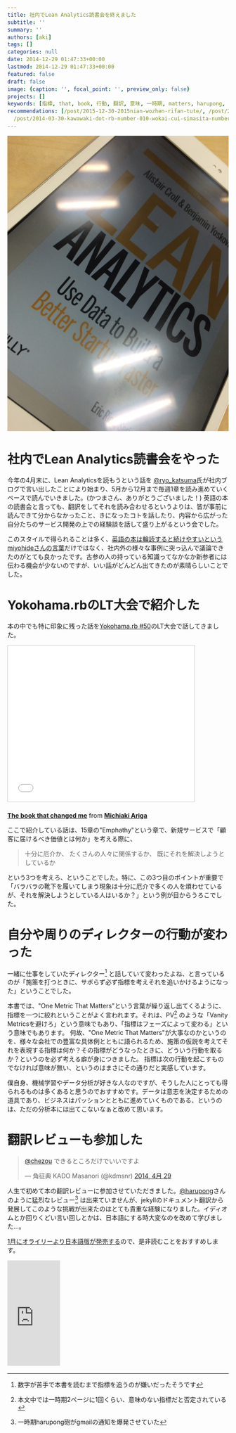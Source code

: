 ```yaml
---
title: 社内でLean Analytics読書会を終えました
subtitle: ''
summary: ''
authors: [aki]
tags: []
categories: null
date: 2014-12-29 01:47:33+00:00
lastmod: 2014-12-29 01:47:33+00:00
featured: false
draft: false
image: {caption: '', focal_point: '', preview_only: false}
projects: []
keywords: [指標, that, book, 行動, 翻訳, 意味, 一時期, matters, harupong, one]
recommendations: [/post/2015-12-30-2015nian-wozhen-rifan-tute/, /post/2014-08-29-detafen-xi-henoxiang-kihe-ifang-machine-learning-casual-talks-number-2wokai-cui-simasita-number-mlct/,
  /post/2014-03-30-kawawaki-dot-rb-number-010-wokai-cui-simasita-number-kwskrb/]
---
```

![](20141226161201.jpg)

# 社内でLean Analytics読書会をやった

今年の4月末に、Lean Analyticsを読もうという話を [@ryo\_katsuma](https://twitter.com/ryo_katsuma)氏が社内ブログで言い出したことにより始まり、5月から12月まで毎週1章を読み進めていくペースで読んでいきました。(かつまさん、ありがとうございました！) 英語の本の読書会と言っても、翻訳をしてそれを読み合わせるというよりは、皆が事前に読んできて分からなかったこと、きになったコトを話したり、内容から広がった自分たちのサービス開発の上での経験談を話して盛り上がるという会でした。

このスタイルで得られることは多く、[英語の本は輪読すると続けやすいというmiyohideさんの言葉](http://miyohide.hatenablog.com/entry/2014/12/29/005054)だけではなく、社内外の様々な事例に突っ込んで議論できたのがとても良かったです。古参の人の持っている知識ってなかなか新参者には伝わる機会が少ないのですが、いい話がどんどん出てきたのが素晴らしいことでした。

# Yokohama.rbのLT大会で紹介した

本の中でも特に印象に残った話を[Yokohama.rb #50](http://yokohamarb.doorkeeper.jp/events/14212)のLT大会で話してきました。

<iframe src="//www.slideshare.net/slideshow/embed_code/41289101" width="425" height="355" frameborder="0" marginwidth="0" marginheight="0" scrolling="no" style="border:1px solid #CCC; border-width:1px; margin-bottom:5px; max-width: 100%;" allowfullscreen> </iframe>

  **[The book that changed me](//www.slideshare.net/chezou/the-book-which-i-chan "The book that changed me")** from **[Michiaki Ariga](//www.slideshare.net/chezou)** 

ここで紹介している話は、15章の"Emphathy"という章で、新規サービスで「顧客に届けるべき価値とは何か」を考える際に、

> 十分に厄介か、 たくさんの人々に関係するか、 既にそれを解決しようとしているか

という3つを考えろ、ということでした。特に、この3つ目のポイントが重要で「バラバラの靴下を履いてしまう現象は十分に厄介で多くの人を煩わせているが、それを解決しようとしている人はいるか？」という例が目からうろこでした。

# 自分や周りのディレクターの行動が変わった

一緒に仕事をしていたディレクター[^1] と話していて変わったよね、と言っているのが「施策を打つときに、サボらず必ず指標を考えそれを追いかけるようになった」ということでした。

本書では、"One Metric That Matters"という言葉が繰り返し出てくるように、指標を一つに絞れということがよく言われます。それは、PV[^2] のような「Vanity Metricsを避けろ」という意味でもあり、「指標はフェーズによって変わる」という意味でもあります。 何故、"One Metric That Matters"が大事なのかというのを、様々な会社での豊富な具体例とともに語られるため、施策の仮説を考えてそれを表現する指標は何か？その指標がどうなったときに、どういう行動を取るか？というのを必ず考える癖が身につきました。 指標は次の行動を起こすものでなければ意味が無い、というのはまさにその通りだと実感しています。

僕自身、機械学習やデータ分析が好きな人なのですが、そうした人にとっても得られるものは多くあると思うのでおすすめです。データは意志を決定するための道具であり、ビジネスはパッションとともに進めていくものである、というのは、ただの分析本には出てこないなぁと改めて思います。

# 翻訳レビューも参加した

> [@chezou](https://twitter.com/chezou) できるところだけでいいですよ
> 
> — 角征典 KADO Masanori (@kdmsnr) [2014, 4月 29](https://twitter.com/kdmsnr/status/461070893444116480)

<script async src="//platform.twitter.com/widgets.js" charset="utf-8"></script>

人生で初めて本の翻訳レビューに参加させていただきました。[@harupong](https://twitter.com/harupong)さんのように猛烈なレビュー[^3] は出来ていませんが、jekyllのドキュメント翻訳から発展してこのような挑戦が出来たのはとても貴重な経験になりました。イディオムとか回りくどい言い回しとかは、日本語にする時大変なのを改めて学びました...。

[1月にオライリーより日本語版が発売する](http://www.oreilly.co.jp/catalog/soon.html)ので、是非読むことをおすすめします。

<iframe src="https://rcm-fe.amazon-adsystem.com/e/cm?lt1=_blank&amp;bc1=000000&amp;IS2=1&amp;bg1=FFFFFF&amp;fc1=000000&amp;lc1=0000FF&amp;t=chezou-22&amp;o=9&amp;p=8&amp;l=as4&amp;m=amazon&amp;f=ifr&amp;ref=ss_til&amp;asins=B00AG66LTM" style="width:120px;height:240px;" scrolling="no" marginwidth="0" marginheight="0" frameborder="0"></iframe>

[^1]: 数字が苦手で本書を読むまで指標を追うのが嫌いだったそうです

[^2]: 本文中では一時期2ページに1回くらい、意味のない指標だと否定されている

[^3]: 一時期harupong砲がgmailの通知を爆発させていた
